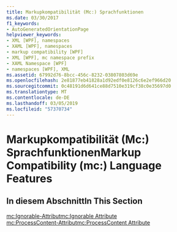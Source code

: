 ```yaml
---
title: Markupkompatibilität (Mc:) Sprachfunktionen
ms.date: 03/30/2017
f1_keywords:
- AutoGeneratedOrientationPage
helpviewer_keywords:
- XML [WPF], namespaces
- XAML [WPF], namespaces
- markup compatibility [WPF]
- XML [WPF], mc namespace prefix
- XAML Namespace [WPF]
- namespaces [WPF], XML
ms.assetid: 67992d76-8bcc-456c-8232-03807803d69e
ms.openlocfilehash: 2e81877eb41828a1d92edf0e8126c6e2ef966d20
ms.sourcegitcommit: 0c48191d6d641ce88d7510e319cf38c0e35697d0
ms.translationtype: MT
ms.contentlocale: de-DE
ms.lasthandoff: 03/05/2019
ms.locfileid: "57370734"
---
```

# <a name="markup-compatibility-mc-language-features"></a><span data-ttu-id="5250f-102">Markupkompatibilität (Mc:) Sprachfunktionen</span><span class="sxs-lookup"><span data-stu-id="5250f-102">Markup Compatibility (mc:) Language Features</span></span>
## <a name="in-this-section"></a><span data-ttu-id="5250f-103">In diesem Abschnitt</span><span class="sxs-lookup"><span data-stu-id="5250f-103">In This Section</span></span>  
 [<span data-ttu-id="5250f-104">mc:Ignorable-Attribut</span><span class="sxs-lookup"><span data-stu-id="5250f-104">mc:Ignorable Attribute</span></span>](mc-ignorable-attribute.md)  
  [<span data-ttu-id="5250f-105">mc:ProcessContent-Attribut</span><span class="sxs-lookup"><span data-stu-id="5250f-105">mc:ProcessContent Attribute</span></span>](mc-processcontent-attribute.md)
